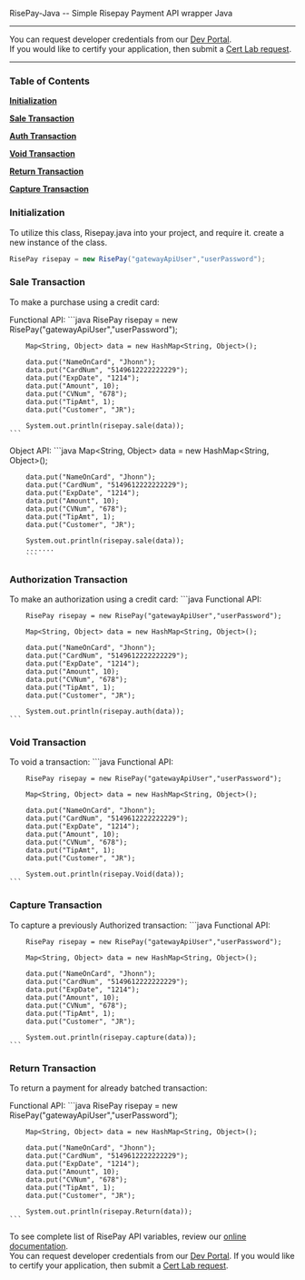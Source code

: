 RisePay-Java -- Simple Risepay Payment API wrapper Java

<hr>
You can request developer credentials from our <a href='http://sales.risepay.com/rise-dev-access.html'>Dev Portal</a>.</br> If you would like to certify your application, then submit a <a href='http://sales.risepay.com/rise-cert-lab-access.html'>Cert Lab request</a>.
<hr>

### Table of Contents
**[Initialization](#initialization)**

**[Sale Transaction](#sale-transaction)**

**[Auth Transaction](#authorization-transaction)**

**[Void Transaction](#void-transaction)**

**[Return Transaction](#return-transaction)**

**[Capture Transaction](#capture-transaction)**



### Initialization
To utilize this class, Risepay.java into your project, and require it.
create a new instance of the class.

  ```java	
  RisePay risepay = new RisePay("gatewayApiUser","userPassword");
  ```


### Sale Transaction
To make a purchase using a credit card:

Functional API:	
	```java	
        RisePay risepay = new RisePay("gatewayApiUser","userPassword");
        
        Map<String, Object> data = new HashMap<String, Object>();
        
        data.put("NameOnCard", "Jhonn");
        data.put("CardNum", "5149612222222229");
        data.put("ExpDate", "1214");
        data.put("Amount", 10);
        data.put("CVNum", "678");
        data.put("TipAmt", 1);
        data.put("Customer", "JR");
        
        System.out.println(risepay.sale(data)); 	
	```
	
Object API:
	```java	
        Map<String, Object> data = new HashMap<String, Object>();
        
        data.put("NameOnCard", "Jhonn");
        data.put("CardNum", "5149612222222229");
        data.put("ExpDate", "1214");
        data.put("Amount", 10);
        data.put("CVNum", "678");
        data.put("TipAmt", 1);
        data.put("Customer", "JR");
        
        System.out.println(risepay.sale(data));    
        .......
        ```	
        
### Authorization Transaction
To make an authorization using a credit card:
	```java	
	Functional API:	
	
        RisePay risepay = new RisePay("gatewayApiUser","userPassword");
        
        Map<String, Object> data = new HashMap<String, Object>();
        
        data.put("NameOnCard", "Jhonn");
        data.put("CardNum", "5149612222222229");
        data.put("ExpDate", "1214");
        data.put("Amount", 10);
        data.put("CVNum", "678");
        data.put("TipAmt", 1);
        data.put("Customer", "JR");
        
        System.out.println(risepay.auth(data)); 	
	```
### Void Transaction

To void a transaction:
	```java	
	Functional API:	
	
        RisePay risepay = new RisePay("gatewayApiUser","userPassword");
        
        Map<String, Object> data = new HashMap<String, Object>();
        
        data.put("NameOnCard", "Jhonn");
        data.put("CardNum", "5149612222222229");
        data.put("ExpDate", "1214");
        data.put("Amount", 10);
        data.put("CVNum", "678");
        data.put("TipAmt", 1);
        data.put("Customer", "JR");
        
        System.out.println(risepay.Void(data)); 
	```
### Capture Transaction

To capture a previously Authorized transaction:
	```java	
	Functional API:	
	
        RisePay risepay = new RisePay("gatewayApiUser","userPassword");
        
        Map<String, Object> data = new HashMap<String, Object>();
        
        data.put("NameOnCard", "Jhonn");
        data.put("CardNum", "5149612222222229");
        data.put("ExpDate", "1214");
        data.put("Amount", 10);
        data.put("CVNum", "678");
        data.put("TipAmt", 1);
        data.put("Customer", "JR");
        
        System.out.println(risepay.capture(data)); 
	```

### Return Transaction

To return a payment for already batched transaction:
	
Functional API:	
	```java	
        RisePay risepay = new RisePay("gatewayApiUser","userPassword");
        
        Map<String, Object> data = new HashMap<String, Object>();
        
        data.put("NameOnCard", "Jhonn");
        data.put("CardNum", "5149612222222229");
        data.put("ExpDate", "1214");
        data.put("Amount", 10);
        data.put("CVNum", "678");
        data.put("TipAmt", 1);
        data.put("Customer", "JR");
        
        System.out.println(risepay.Return(data)); 
	```

To see complete list of RisePay API variables, review our <a href='https://gateway1.risepay.com/vt/nethelp/Documents/processcreditcard.htm'>online documentation</a>. </br> You can request developer credentials from our <a href='http://sales.risepay.com/rise-dev-access.html'>Dev Portal</a>.  If you would like to certify your application, then submit a <a href='http://sales.risepay.com/rise-cert-lab-access.html'>Cert Lab request</a>.	

